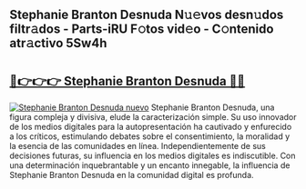## Stephanie Branton Desnuda N𝚞𝚎vos desn𝚞dos filtr𝚊dos - Parts-iRU F𝚘tos vid𝚎o - C𝚘ntenido atr𝚊ctivo 5Sw4h

# <h2><a href="http://mbabdyf.tromn.icu/?c=Stephanie+Branton+Desnuda">🔗👉👉👉 Stephanie Branton Desnuda 🔗🔗</a></h2>

[![Stephanie Branton Desnuda nuevo](https://i.imgur.com/pEAQMta.gif)](http://mbabdyf.tromn.icu/?c=Stephanie+Branton+Desnuda)
Stephanie Branton Desnuda, una figura compleja y divisiva, elude la caracterización simple. Su uso innovador de los medios digitales para la autopresentación ha cautivado y enfurecido a los críticos, estimulando debates sobre el consentimiento, la moralidad y la esencia de las comunidades en línea. Independientemente de sus decisiones futuras, su influencia en los medios digitales es indiscutible. Con una determinación inquebrantable y un encanto innegable, la influencia de Stephanie Branton Desnuda en la comunidad digital es profunda.
